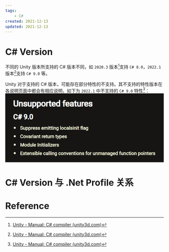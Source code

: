 ```yaml
---
tags:
    - C#
created: 2021-12-13
updated: 2021-12-13
---
```


# C# Version

不同的 Unity 版本所支持的 C# 版本不同，如 `2020.3` 版本[^1]支持 `C# 8.0`，`2022.1` 版本[^2]支持 `C# 9.0` 等。

Unity 对于支持的 C# 版本，可能存在部分特性的不支持。其不支持的特性版本在各说明页面中都会有相应说明，如下为 `2022.1` 中不支持的 `C# 9.0` 特性[^2]：
![|350](assets/Unity-Scripting%20Architecture-CSharp/image-20211213084706350.png)

# C# Version 与 .Net Profile 关系

# Reference

[^1]: [Unity - Manual: C# compiler (unity3d.com)](https://docs.unity3d.com/2020.3/Documentation/Manual/CSharpCompiler.html)
[^2]: [Unity - Manual: C# compiler (unity3d.com)](https://docs.unity3d.com/2022.1/Documentation/Manual/CSharpCompiler.html)
